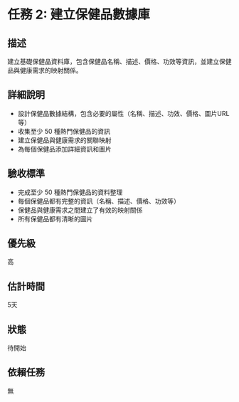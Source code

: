 # 任務 2: 建立保健品數據庫

## 描述
建立基礎保健品資料庫，包含保健品名稱、描述、價格、功效等資訊，並建立保健品與健康需求的映射關係。

## 詳細說明
- 設計保健品數據結構，包含必要的屬性（名稱、描述、功效、價格、圖片URL等）
- 收集至少 50 種熱門保健品的資訊
- 建立保健品與健康需求的關聯映射
- 為每個保健品添加詳細資訊和圖片

## 驗收標準
- 完成至少 50 種熱門保健品的資料整理
- 每個保健品都有完整的資訊（名稱、描述、價格、功效等）
- 保健品與健康需求之間建立了有效的映射關係
- 所有保健品都有清晰的圖片

## 優先級
高

## 估計時間
5天

## 狀態
待開始

## 依賴任務
無 